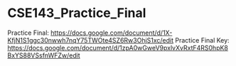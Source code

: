 # CSE143_Practice_Final
Practice Final: https://docs.google.com/document/d/1X-KfjN1S1ggc30nwwh7nqY75TWOte4SZ6Rw3OhjS1xc/edit
Practice Final Key: https://docs.google.com/document/d/1zpA0wGweV9pxlvXvRxtF4RS0hpK8BxYS88VSsfnWFZw/edit

